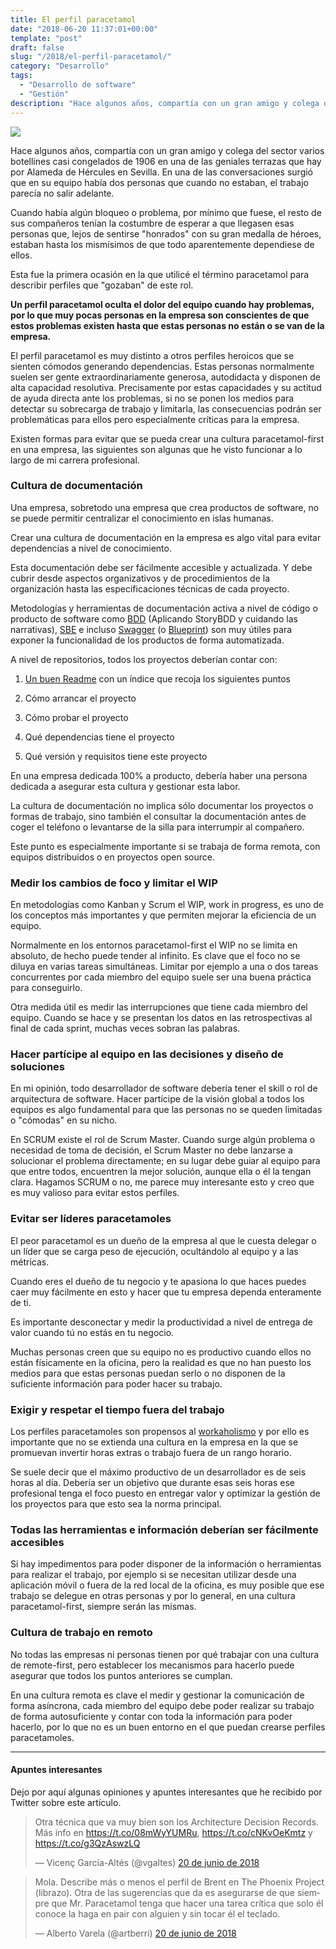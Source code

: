```yaml
---
title: El perfil paracetamol
date: "2018-06-20 11:37:01+00:00"
template: "post"
draft: false
slug: "/2018/el-perfil-paracetamol/"
category: "Desarrollo"
tags:
  - "Desarrollo de software"
  - "Gestión"
description: "Hace algunos años, compartía con un gran amigo y colega del sector varios botellines casi congelados de 1906 en una de las geniales terrazas que hay por Alameda de Hércules en Sevilla. En una de las conversaciones surgió que en su equipo había dos personas que cuando no estaban, el trabajo parecía no salir adelante."
---
```


![](/media/Paracetamol-skeletal.png)


Hace algunos años, compartía con un gran amigo y colega del sector varios botellines casi congelados de 1906 en una de las geniales terrazas que hay por Alameda de Hércules en Sevilla. En una de las conversaciones surgió que en su equipo había dos personas que cuando no estaban, el trabajo parecía no salir adelante.


Cuando había algún bloqueo o problema, por mínimo que fuese, el resto de sus compañeros tenían la costumbre de esperar a que llegasen esas personas que, lejos de sentirse "honrados" con su gran medalla de héroes, estaban hasta los mismísimos de que todo aparentemente dependiese de ellos.

Esta fue la primera ocasión en la que utilicé el término paracetamol para describir perfiles que "gozaban" de este rol.

**Un perfil paracetamol oculta el dolor del equipo cuando hay problemas, por lo que muy pocas personas en la empresa son conscientes de que estos problemas existen hasta que estas personas no están o se van de la empresa.**

El perfil paracetamol es muy distinto a otros perfiles heroicos que se sienten cómodos generando dependencias. Estas personas normalmente suelen ser gente extraordinariamente generosa, autodidacta y disponen de alta capacidad resolutiva. Precisamente por estas capacidades y su actitud de ayuda directa ante los problemas, si no se ponen los medios para detectar su sobrecarga de trabajo y limitarla, las consecuencias podrán ser problemáticas para ellos pero especialmente críticas para la empresa.

Existen formas para evitar que se pueda crear una cultura paracetamol-first en una empresa, las siguientes son algunas que he visto funcionar a lo largo de mi carrera profesional.


### Cultura de documentación


Una empresa, sobretodo una empresa que crea productos de software, no se puede permitir centralizar el conocimiento en islas humanas.

Crear una cultura de documentación en la empresa es algo vital para evitar dependencias a nivel de conocimiento.

Esta documentación debe ser fácilmente accesible y actualizada. Y debe cubrir desde aspectos organizativos y de procedimientos de la organización hasta las especificaciones técnicas de cada proyecto.

Metodologías y herramientas de documentación activa a nivel de código o producto de software como [BDD](https://es.wikipedia.org/wiki/Desarrollo_guiado_por_comportamiento) (Aplicando StoryBDD y cuidando las narrativas), [SBE](https://en.wikipedia.org/wiki/Specification_by_example) e incluso [Swagger](https://swagger.io/) (o [Blueprint](https://apiblueprint.org/)) son muy útiles para exponer la funcionalidad de los productos de forma automatizada.

A nivel de repositorios, todos los proyectos deberían contar con:



 	
  1. [Un buen Readme](https://gist.github.com/PurpleBooth/109311bb0361f32d87a2) con un índice que recoja los siguientes puntos

 	
  2. Cómo arrancar el proyecto

 	
  3. Cómo probar el proyecto

 	
  4. Qué dependencias tiene el proyecto

 	
  5. Qué versión y requisitos tiene este proyecto


En una empresa dedicada 100% a producto, debería haber una persona dedicada a asegurar esta cultura y gestionar esta labor.

La cultura de documentación no implica sólo documentar los proyectos o formas de trabajo, sino también el consultar la documentación antes de coger el teléfono o levantarse de la silla para interrumpir al compañero.

Este punto es especialmente importante si se trabaja de forma remota, con equipos distribuidos o en proyectos open source.


### Medir los cambios de foco y limitar el WIP


En metodologías como Kanban y Scrum el WIP, work in progress, es uno de los conceptos más importantes y que permiten mejorar la eficiencia de un equipo.

Normalmente en los entornos paracetamol-first el WIP no se limita en absoluto, de hecho puede tender al infinito. Es clave que el foco no se diluya en varias tareas simultáneas. Limitar por ejemplo a una o dos tareas concurrentes por cada miembro del equipo suele ser una buena práctica para conseguirlo.

Otra medida útil es medir las interrupciones que tiene cada miembro del equipo. Cuando se hace y se presentan los datos en las retrospectivas al final de cada sprint, muchas veces sobran las palabras.


### Hacer partícipe al equipo en las decisiones y diseño de soluciones


En mi opinión, todo desarrollador de software debería tener el skill o rol de arquitectura de software. Hacer partícipe de la visión global a todos los equipos es algo fundamental para que las personas no se queden limitadas o "cómodas" en su nicho.

En SCRUM existe el rol de Scrum Master. Cuando surge algún problema o necesidad de toma de decisión, el Scrum Master no debe lanzarse a solucionar el problema directamente; en su lugar debe guiar al equipo para que entre todos, encuentren la mejor solución, aunque ella o él la tengan clara. Hagamos SCRUM o no, me parece muy interesante esto y creo que es muy valioso para evitar estos perfiles.


### Evitar ser líderes paracetamoles


El peor paracetamol es un dueño de la empresa al que le cuesta delegar o un líder que se carga peso de ejecución, ocultándolo al equipo y a las métricas.

Cuando eres el dueño de tu negocio y te apasiona lo que haces puedes caer muy fácilmente en esto y hacer que tu empresa dependa enteramente de ti.

Es importante desconectar y medir la productividad a nivel de entrega de valor cuando tú no estás en tu negocio.

Muchas personas creen que su equipo no es productivo cuando ellos no están físicamente en la oficina, pero la realidad es que no han puesto los medios para que estas personas puedan serlo o no disponen de la suficiente información para poder hacer su trabajo.


### Exigir y respetar el tiempo fuera del trabajo


Los perfiles paracetamoles son propensos al [workaholismo](https://es.wikipedia.org/wiki/Trabaj%C3%B3lico) y por ello es importante que no se extienda una cultura en la empresa en la que se promuevan invertir horas extras o trabajo fuera de un rango horario.

Se suele decir que el máximo productivo de un desarrollador es de seis horas al día. Debería ser un objetivo que durante esas seis horas ese profesional tenga el foco puesto en entregar valor y optimizar la gestión de los proyectos para que esto sea la norma principal.


### Todas las herramientas e información deberían ser fácilmente accesibles


Si hay impedimentos para poder disponer de la información o herramientas para realizar el trabajo, por ejemplo si se necesitan utilizar desde una aplicación móvil o fuera de la red local de la oficina, es muy posible que ese trabajo se delegue en otras personas y por lo general, en una cultura paracetamol-first, siempre serán las mismas.


### Cultura de trabajo en remoto


No todas las empresas ni personas tienen por qué trabajar con una cultura de remote-first, pero establecer los mecanismos para hacerlo puede asegurar que todos los puntos anteriores se cumplan.

En una cultura remota es clave el medir y gestionar la comunicación de forma asíncrona, cada miembro del equipo debe poder realizar su trabajo de forma autosuficiente y contar con toda la información para poder hacerlo, por lo que no es un buen entorno en el que puedan crearse perfiles paracetamoles.



* * *





#### Apuntes interesantes


Dejo por aquí algunas opiniones y apuntes interesantes que he recibido por Twitter sobre este artículo.

<blockquote class="twitter-tweet" data-lang="es"><p lang="es" dir="ltr">Otra técnica que va muy bien son los Architecture Decision Records. Más info en <a href="https://t.co/08mWyYUMRu">https://t.co/08mWyYUMRu</a>, <a href="https://t.co/cNKvOeKmtz">https://t.co/cNKvOeKmtz</a> y <a href="https://t.co/g3QzAswzLQ">https://t.co/g3QzAswzLQ</a></p>&mdash; Vicenç García-Altés (@vgaltes) <a href="https://twitter.com/vgaltes/status/1009408556708388864?ref_src=twsrc%5Etfw">20 de junio de 2018</a></blockquote>
<script async src="https://platform.twitter.com/widgets.js" charset="utf-8"></script>


<blockquote class="twitter-tweet" data-lang="es"><p lang="es" dir="ltr">Mola. Describe más o menos el perfil de Brent en The Phoenix Project (librazo). Otra de las sugerencias que da es asegurarse de que siempre que Mr. Paracetamol tenga que hacer una tarea crítica que solo él conoce la haga en pair con alguien y sin tocar él el teclado.</p>&mdash; Alberto Varela (@artberri) <a href="https://twitter.com/artberri/status/1009490250123628545?ref_src=twsrc%5Etfw">20 de junio de 2018</a></blockquote>
<script async src="https://platform.twitter.com/widgets.js" charset="utf-8"></script>

